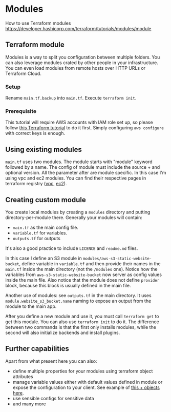 # Modules

How to use Terraform modules https://developer.hashicorp.com/terraform/tutorials/modules/module

## Terraform module

Modules is a way to split you configuration between multiple folders. You can also leverage modules crated by other people
in your infrastructure. You can even load modules from remote hosts over HTTP URLs or Terraform Cloud.

### Setup

Rename `main.tf.backup` into `main.tf`. Execute `terraform init`.

### Prerequisite 

This tutorial will require AWS accounts with IAM role set up, so please follow [this Terraform tutorial](https://developer.hashicorp.com/terraform/tutorials/aws-get-started/aws-build) to do it first. Simply configuring `aws configure` with correct keys 
is enough.

## Using existing modules

`main.tf` uses two modules. The module starts with "module" keyword followed by a name. The config of module must include 
the source + and optional version. All the parameter after are module specific. In this case I'm using vpc and ec2 modules.
You can find their respective pages in terraform registry ([vpc](https://registry.terraform.io/modules/terraform-aws-modules/vpc/aws/latest), 
[ec2](https://registry.terraform.io/modules/terraform-aws-modules/ec2-instance/aws/latest)).

## Creating custom module

You create local modules by creating a `modules` directory and putting directory-per-module there. Generally your modules 
will contain:
- `main.tf` as the main config file.
- `variable.tf` for variables.
- `outputs.tf` for outputs

It's also a good practice to include `LICENCE` and `readme.md` files.

In this case I define an S3 module in `modules/aws-s3-static-website-bucket`, define variable in `variable.tf` and then
provide their names in the `main.tf` inside the main directory (not the `/modules` one). Notice how the variables from 
`aws-s3-static-website-bucket` now server as config values inside the main file. Also notice that the module does not 
define `provider` block, because this block is usually defined in the main file.

Another use of modules: see `outputs.tf` in the main directory. It uses `module.website_s3_bucket.name` naming to expose
an output from the module to the main app.

After you define a new module and use it, you must call `terraform get` to get this module. You can also use `terraform init`
to do it. The difference between two commands is that the first only installs modules, while the second will also initialize
backends and install plugins.

## Further capabilities

Apart from what present here you can also:
- define multiple properties for your modules using terraform object attributes
- manage variable values either with default values defined in module or expose the configuration to your client. See
example of [this + objects here](https://developer.hashicorp.com/terraform/tutorials/modules/module-object-attributes).
- use sensible configs for sensitive data
- and many more
